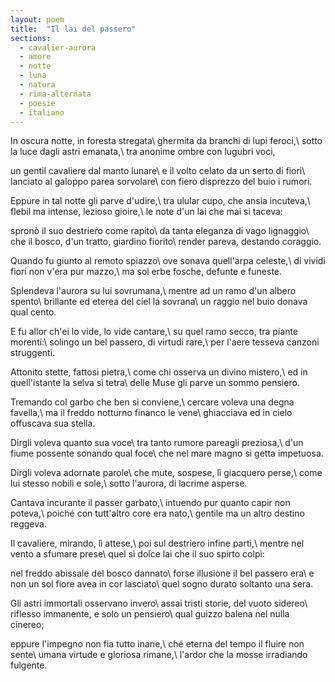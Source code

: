 ```yaml
---
layout: poem
title:  "Il lai del passero"
sections:
  - cavalier-aurora
  - amore
  - notte
  - luna
  - natura
  - rima-alternata
  - poesie
  - italiano
---
```


In oscura notte, in foresta stregata\\
ghermita da branchi di lupi feroci,\\
sotto la luce dagli astri emanata,\\
tra anonime ombre con lugubri voci,

un gentil cavaliere dal manto lunare\\
e il volto celato da un serto di fiori\\
lanciato al galoppo parea sorvolare\\
con fiero disprezzo del buio i rumori.

Eppure in tal notte gli parve d'udire,\\
tra ulular cupo, che ansia incuteva,\\
flebil ma intense, lezioso gioire,\\
le note d'un lai che mai si taceva:

spronò il suo destriero come rapito\\
da tanta eleganza di vago lignaggio\\
che il bosco, d'un tratto, giardino fiorito\\
render pareva, destando coraggio.

Quando fu giunto al remoto spiazzo\\
ove sonava quell'arpa celeste,\\
di vividi fiori non v'era pur mazzo,\\
ma sol erbe fosche, defunte e funeste.

Splendeva l'aurora su lui sovrumana,\\
mentre ad un ramo d'un albero spento\\
brillante ed eterea del ciel la sovrana\\
un raggio nel buio donava qual cento.

E fu allor ch'ei lo vide, lo vide cantare,\\
su quel ramo secco, tra piante morenti:\\
solingo un bel passero, di virtudi rare,\\
per l'aere tesseva canzoni struggenti.

Attonito stette, fattosi pietra,\\
come chi osserva un divino mistero,\\
ed in quell'istante la selva sì tetra\\
delle Muse gli parve un sommo pensiero.

Tremando col garbo che ben si conviene,\\
cercare voleva una degna favella,\\
ma il freddo notturno financo le vene\\
ghiacciava ed in cielo offuscava sua stella.

Dirgli voleva quanto sua voce\\
tra tanto rumore pareagli preziosa,\\
d'un fiume possente sonando qual foce\\
che nel mare magno si getta impetuosa.

Dirgli voleva adornate parole\\
che mute, sospese, lì giacquero perse,\\
come lui stesso nobili e sole,\\
sotto l'aurora, di lacrime asperse.

Cantava incurante il passer garbato,\\
intuendo pur quanto capir non poteva,\\
poiché con tutt'altro core era nato,\\
gentile ma un altro destino reggeva.

Il cavaliere, mirando, lì attese,\\
poi sul destriero infine partì,\\
mentre nel vento a sfumare prese\\
quel sì dolce lai che il suo spirto colpì:

nel freddo abissale del bosco dannato\\
forse illusione il bel passero era\\
e non un sol fiore avea in cor lasciato\\
quel sogno durato soltanto una sera.

Gli astri immortali osservano invero\\
assai tristi storie, del vuoto sidereo\\
riflesso immanente, e solo un pensiero\\
qual guizzo balena nel nulla cinereo;

eppure l'impegno non fia tutto inane,\\
ché eterna del tempo il fluire non sente\\
umana virtude e gloriosa rimane,\\
l'ardor che la mosse irradiando fulgente.
